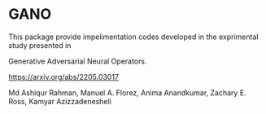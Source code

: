 # GANO
This package provide impelimentation codes developed in the exprimental study presented in

Generative Adversarial Neural Operators.

https://arxiv.org/abs/2205.03017

Md Ashiqur Rahman, Manuel A. Florez, Anima Anandkumar, Zachary E. Ross, Kamyar Azizzadenesheli 
